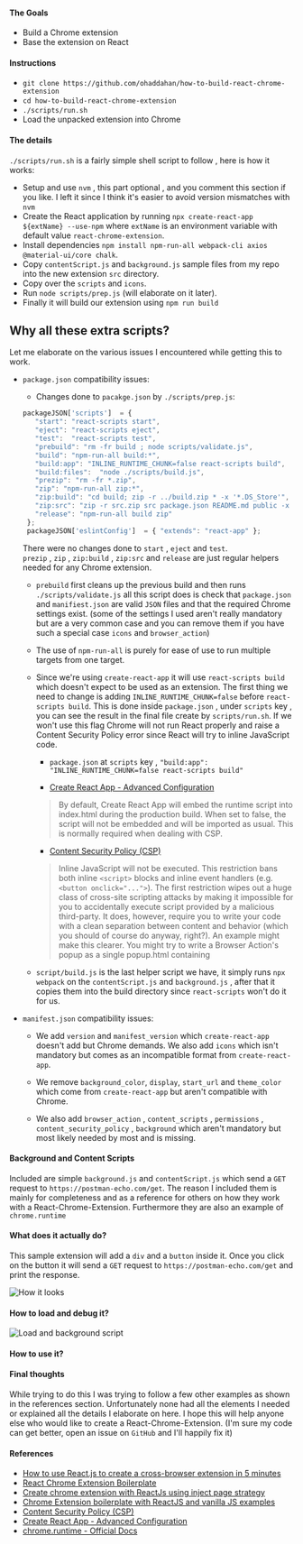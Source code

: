 #### The Goals
* Build a Chrome extension
* Base the extension on React

#### Instructions
* `git clone https://github.com/ohaddahan/how-to-build-react-chrome-extension`
* `cd how-to-build-react-chrome-extension`
* `./scripts/run.sh`
* Load the unpacked extension into Chrome

#### The details
`./scripts/run.sh` is a fairly simple shell script to follow , here is how it works:
* Setup and use `nvm` , this part optional , and you comment this section if you like.
I left it since I think it's easier to avoid version mismatches with `nvm`
* Create the React application by running `npx create-react-app ${extName} --use-npm` where `extName` is an environment variable with default value `react-chrome-extension`.
* Install dependencies `npm install npm-run-all webpack-cli axios @material-ui/core chalk`.
* Copy `contentScript.js` and `background.js` sample files from my repo into the new extension `src` directory.
* Copy over the `scripts` and `icons`.
* Run `node scripts/prep.js` (will elaborate on it later).
* Finally it will build our extension using `npm run build`

## Why all these extra scripts?
Let me elaborate on the various issues I encountered while getting this to work.

* `package.json` compatibility issues:
  * Changes done to `pacakge.json` by `./scripts/prep.js`:
  ```javascript
  packageJSON['scripts']  = {
     "start": "react-scripts start",
     "eject": "react-scripts eject",
     "test":  "react-scripts test",
     "prebuild": "rm -fr build ; node scripts/validate.js",
     "build": "npm-run-all build:*",
     "build:app": "INLINE_RUNTIME_CHUNK=false react-scripts build",
     "build:files":  "node ./scripts/build.js",
     "prezip": "rm -fr *.zip",
     "zip": "npm-run-all zip:*",
     "zip:build": "cd build; zip -r ../build.zip * -x '*.DS_Store'",
     "zip:src": "zip -r src.zip src package.json README.md public -x '*.DS_Store'",
     "release": "npm-run-all build zip"
   };
   packageJSON['eslintConfig']  = { "extends": "react-app" };
  ```
  
  There were no changes done to `start` , `eject` and `test`.  
  `prezip` , `zip` , `zip:build` , `zip:src` and `release` are just regular helpers needed for any Chrome extension.                                                                                                 

  * `prebuild` first cleans up the previous build and then runs `./scripts/validate.js` 
  all this script does is check that `package.json` and `manifiest.json` are valid `JSON` files and that the required
  Chrome settings exist.
  (some of the settings I used aren't really mandatory but are a very common case and you can remove them if you have such a special case
  `icons` and `browser_action`)
  
  * The use of `npm-run-all` is purely for ease of use to run multiple targets from one target.

  * Since we're using `create-react-app` it will use `react-scripts build` which doesn't expect to be used
  as an extension. The first thing we need to change is adding `INLINE_RUNTIME_CHUNK=false` before `react-scripts build`.
  This is done inside `package.json` , under `scripts` key , you can see the result in the final file create by `scripts/run.sh`.
  If we won't use this flag Chrome will not run React properly and raise a
  Content Security Policy error since React will try to inline JavaScript code.

    * `package.json` at  `scripts` key , `"build:app": "INLINE_RUNTIME_CHUNK=false react-scripts build"`

    * [Create React App - Advanced Configuration](https://create-react-app.dev/docs/advanced-configuration)
    > By default, Create React App will embed the runtime script into index.html during the production build.
    > When set to false, the script will not be embedded and will be imported as usual.
    > This is normally required when dealing with CSP.

    * [Content Security Policy (CSP)](https://developer.chrome.com/extensions/contentSecurityPolicy)
    > Inline JavaScript will not be executed.
    > This restriction bans both inline `<script>` blocks and inline event handlers (e.g. `<button onclick="...">`).
    > The first restriction wipes out a huge class of cross-site scripting attacks by making it impossible for you to
    > accidentally execute script provided by a malicious third-party.
    > It does, however, require you to write your code with a clean separation between content and behavior 
    > (which you should of course do anyway, right?). An example might make this clearer.
    > You might try to write a Browser Action's popup as a single popup.html containing


  * `script/build.js` is the last helper script we have, it simply runs `npx webpack` on the `contentScript.js` 
  and `background.js` , after that it copies them into the build directory since `react-scripts` won't do it for us.

  
* `manifest.json` compatibility issues:

  * We add `version` and `manifest_version` which `create-react-app` doesn't add but Chrome demands.
  We also add `icons` which isn't mandatory but comes as an incompatible format from `create-react-app`.
  
  * We remove `background_color`, `display`, `start_url` and  `theme_color` which come from `create-react-app` but 
  aren't compatible with Chrome.
  
  * We also add `browser_action` , `content_scripts` , `permissions` , `content_security_policy` , `background`
   which aren't mandatory but most likely needed by most and is missing.
  
#### Background and Content Scripts
Included are simple `background.js` and `contentScript.js` which send a `GET` request to `https://postman-echo.com/get`.
The reason I included them is mainly for completeness and as a reference for others on how they work with a React-Chrome-Extension.
Furthermore they are also an example of `chrome.runtime` 

#### What does it actually do?
This sample extension will add a `div` and a `button` inside it.
Once you click on the button it will send  a `GET` request to `https://postman-echo.com/get` and print the response.

![How it looks](https://raw.githubusercontent.com/ohaddahan/how-to-build-react-chrome-extension/master/images/image2.png)

#### How to load and debug it?

![Load and background script](https://raw.githubusercontent.com/ohaddahan/how-to-build-react-chrome-extension/master/images/image1.png)




#### How to use it?


#### Final thoughts
While trying to do this I was trying to follow a few other examples as shown in the references section.
Unfortunately none had all the elements I needed or explained all the details I elaborate on here.
I hope this will help anyone else who would like to create a React-Chrome-Extension.
(I'm sure my code can get better, open an issue on `GitHub` and I'll happily fix it)  


#### References

* [How to use React.js to create a cross-browser extension in 5 minutes](https://levelup.gitconnected.com/how-to-use-react-js-to-create-chrome-extension-in-5-minutes-2ddb11899815)
* [React Chrome Extension Boilerplate](https://github.com/jhen0409/react-chrome-extension-boilerplate)
* [Create chrome extension with ReactJs using inject page strategy](https://itnext.io/create-chrome-extension-with-reactjs-using-inject-page-strategy-137650de1f39#3996)
* [Chrome Extension boilerplate with ReactJS and vanilla JS examples](https://github.com/FullStack-Academy-Kiev/react-chrome-extension)
* [Content Security Policy (CSP)](https://developer.chrome.com/extensions/contentSecurityPolicy)
* [Create React App - Advanced Configuration](https://create-react-app.dev/docs/advanced-configuration)
* [chrome.runtime - Official Docs](https://developer.chrome.com/extensions/runtime)

